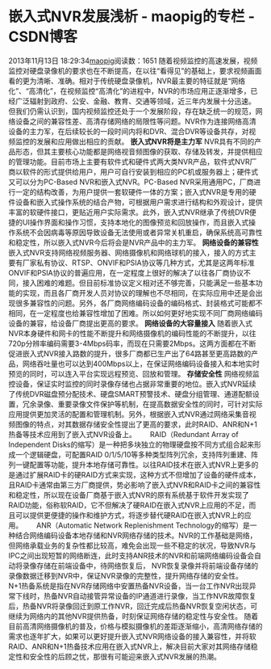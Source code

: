 # 嵌入式NVR发展浅析 - maopig的专栏 - CSDN博客
2013年11月13日 18:29:34[maopig](https://me.csdn.net/maopig)阅读数：1651
随着视频监控的高速发展，视频监控对硬盘录像机的要求也在不断提高，在以往“看得见”的基础上，要求视频画面看的更为清晰、准确。相对于传统硬盘录像机，NVR最主要的特征就是“网络化”、“高清化”，在视频监控“高清化”的进程中，NVR的市场应用正逐渐增多，已经广泛辐射到政府、公安、金融、教育、交通等领域，近三年内发展十分迅速。
但我们仍需认识到，国内视频监控还处于一个发展阶段，存在缺乏统一的规范，网络设备之间的兼容性差、高清存储网络的局限性等问题。NVR作为连接网络高清设备的主力军，在后续较长的一段时间内将和DVR、混合DVR等设备共存，对视频监控的发展和应用做出相应的贡献。
**嵌入式NVR将是主力军**
 NVR具有不同的产品形态，但其主要核心功能都是网络视音频图像的获取、存储及转发，并提供相应的管理功能。目前市场上主要有软件式和硬件式两大类NVR产品，软件式NVR厂商以软件的形式提供给用户，用户可自行安装到相应的PC机或服务器上；硬件式又可以分为PC-Based
 NVR和嵌入式NVR。PC-Based NVR采用通用PC，厂商进行一定的结构改善，为用户提供一套软硬件一体的方案；嵌入式NVR是专用的硬件设备和嵌入式操作系统的结合产物，可根据用户需求进行结构和外观设计，提供丰富的软硬件接口，更贴近用户实际需求。此外，嵌入式NVR继承了传统DVR便捷的UI操作界面和操作习惯，支持本地化的图像预览和回放操作，而且嵌入式操作系统不会因病毒等原因导致设备无法使用或者异常关机重启，确保系统高可靠性和稳定性，所以嵌入式NVR今后将会是NVR产品中的主力军。
**网络设备的兼容性**
嵌入式NVR支持网络视频服务器、网络摄像机和网络球机的接入，接入的方式主要有厂家私有协议、RTSP、ONVIF和PSIA协议等几种方式，尤其是这两年标准ONVIF和PSIA协议的普遍应用，在一定程度上很好的解决了以往各厂商协议不同，接入困难的难题。但目前标准协议定义相对还不够完善，只能满足一些基本功能的实现，而且各厂商开发人员对协议的理解也不尽相同，在实际应用中还是会出现很多兼容性的问题。另外，各厂商网络编码设备的编码格式、封装格式可能都不相同，在一定程度也给兼容性增加了困难。所以如何更好地实现不同厂商网络编码设备的兼容，给设备厂商提出更高的要求。
**网络设备的大容量接入**
随着嵌入式NVR本身硬件和网卡的性能不断提升和网络摄像机的编码性能的不断提升，以往720p分辨率编码需要3-4Mbps码率，而现在只需要2Mbps。这两方面都在不断促进嵌入式NVR接入路数的提升，很多厂商都已生产出了64路甚至更高路数的产品，网络吞吐量也可以达到400Mbps以上，在保证网络编码设备接入和本地实时预览的同时，可以连入平台实现远程预览、回放和管理。
**存储安全性**
网络视频监控设备，保证实时监控的同时录像存储也占据非常重要的地位。嵌入式NVR延续了传统DVR磁盘预分配技术、硬盘SMART预警技术、硬盘分组管理、通道配额设置，冗余录像、重要录像文件保护等机制，在提高数据安全性的同时，可针对实际应用提供更加灵活的配置和管理机制。另外，根据嵌入式NVR通过网络采集音视频图像的特点，对其数据存储安全性提出了更高的要求，此时RAID、ANR和N+1热备等技术应用到了嵌入式NVR设备上。
      RAID（Redundant Array of Independent Disks的缩写）是一种把多块独立的物理硬盘按不同方式组合起来形成一个逻辑硬盘，可配置RAID 0/1/5/10等多种类型阵列冗余，支持阵列重建、阵列一键配置等功能，提升本地存储可靠性。以往RAID技术在嵌入式NVR上更多的是通过扩展RAID卡的硬RAID方式来实现，这种方式不但增加了设备的硬件成本，且RAID卡通常由第三方厂商提供，势必影响了嵌入式NVR和RAID卡之间的兼容性和稳定性，所以现在设备厂商基于嵌入式NVR的原有系统基于软件开发实现了RAID功能，俗称软RAID，它不但解决了硬RAID在嵌入式NVR上应用的不足，而且可以提供更便捷的操作和维护方式，将逐步替代硬RAID在嵌入式NVR上的应用。
      ANR（Automatic Network Replenishment Technology的缩写）是一种结合网络编码设备本地存储和NVR网络存储的技术。NVR的工作基础是网络，但网络承载业务的复杂性都比较高，难免会出现一些不稳定的状况，导致NVR与IPC之间出现短暂的网络断连，此时支持ANR技术的NVR和前端网络编码设备会自动将录像存储在前端设备中，待网络恢复后，
 NVR恢复录像并将前端设备存储的录像数据迁移到NVR中，保证NVR录像的完整性，提升网络存储的安全性。
      N+1热备系统是指在NVR存储网络中安置热备NVR设备，当一台工作NVR出现异常下线时，热备NVR自动接管异常设备的IP通道进行录像，当工作NVR故障恢复后，热备NVR将录像回迁到原工作NVR，回迁完成后热备NVR恢复空闲状态，可继续为网络内的其他NVR提供热备，时刻保证网络存储的稳定性与安全性。
随着目前高清网络摄像机的普及，价格与模拟摄像机的差距逐渐缩小，高清网络存储的需求也逐年扩大，如果可以更好提升嵌入式NVR网络设备的接入兼容性，并将软RAID、ANR和N+1热备技术应用在嵌入式NVR上，解决目前大家对其网络存储稳定性和安全性的后顾之忧，那很有可能迎来嵌入式NVR发展的热潮。
